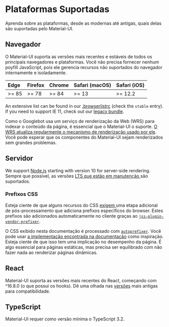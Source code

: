 # Plataformas Suportadas

<p class="description">Aprenda sobre as plataformas, desde as modernas até antigas, quais delas são suportadas pelo Material-UI.</p>

## Navegador

O Material-UI suporta as versões mais recentes e estáveis de todos os principais navegadores e plataformas. Você não precisa fornecer nenhum poyfill JavaScript, pois ele gerencia recursos não suportados do navegador internamente e isoladamente.

<!-- #stable-snapshot -->

| Edge  | Firefox | Chrome | Safari (macOS) | Safari (iOS) |
|:----- |:------- |:------ |:-------------- |:------------ |
| >= 85 | >= 78   | >= 84  | >= 13          | >= 12.2      |

<!-- #default-branch-switch -->

An extensive list can be found in our [.browserlistrc](https://github.com/mui-org/material-ui/blob/next/.browserslistrc#L12-L27) (check the `stable` entry). If you need to support IE 11, check out our [legacy bundle](/guides/minimizing-bundle-size/#legacy-bundle).

Como o Googlebot usa um serviço de renderização da Web (WRS) para indexar o conteúdo da página, é essencial que o Material-UI o suporte. [O WRS atualiza regularmente o mecanismo de renderização usado por ele](https://webmasters.googleblog.com/2019/05/the-new-evergreen-googlebot.html). Você pode esperar que os componentes do Material-UI sejam renderizados sem grandes problemas.

## Servidor

<!-- #stable-snapshot -->

We support [Node.js](https://github.com/nodejs/node) starting with version 10 for server-side rendering. Sempre que possível, as versões [ LTS que estão em manutenção ](https://github.com/nodejs/Release#lts-schedule1) são suportados.

### Prefixos CSS

Esteja ciente de que alguns recursos do CSS [ exigem ](https://github.com/cssinjs/jss/issues/279) uma etapa adicional de pós-processamento que adiciona prefixos específicos do browser. Estes prefixos são adicionados automaticamente no cliente graças ao [`jss-plugin-vendor-prefixer`](https://www.npmjs.com/package/jss-plugin-vendor-prefixer).

O CSS exibido nesta documentação é processado com [`autoprefixer`](https://www.npmjs.com/package/autoprefixer). Você pode usar [a implementação encontrada na documentação](https://github.com/mui-org/material-ui/blob/47aa5aeaec1d4ac2c08fd0e84277d6b91e497557/pages/_document.js#L123) como inspiração. Esteja ciente de que isso tem uma implicação no desempenho da página. É algo essencial para páginas estáticas, mas precisa ser equilibrado com não fazer nada ao renderizar páginas dinâmicas.

## React

Material-UI suporta as versões mais recentes do React, começando com ^16.8.0 (o que possui os hooks). Dê uma olhada nas [versões](https://material-ui.com/versions/) mais antigas para compatibilidade.

## TypeScript

Material-UI requer como versão mínima o TypeScript 3.2.
